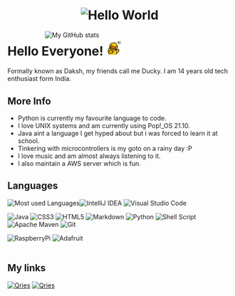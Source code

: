 <h1 align=center><img src="https://readme-typing-svg.herokuapp.com/?font=jetbrains+mono&color=%bb42dqw&size=22&center=true&vCenter=true&lines=echo%20%27Hello%20World!%27;I%20am%20Daksh...;Linux%2C+Python%2C+Java%2C+Bash..." alt="Hello World"></h1>

<img src="https://github-readme-stats.vercel.app/api?username=TheDucky&show_icons=true&theme=discord_old_blurple" alt="My GitHub stats" width=420px align=right>

# Hello Everyone! <img width=35px src="wave.gif"></h1>

Formally known as Daksh, my friends call me Ducky. I am 14 years old tech enthusiast form India.

## More Info
* Python is currently my favourite language to code.
* I love UNIX systems and am currently using Pop!_OS 21.10.
* Java aint a language I get hyped about but i was forced to learn it at school. 
* Tinkering with microcontrollers is my goto on a rainy day :P
* I love music and am almost always listening to it.
* I also maintain a AWS server which is fun.

## Languages 

<img src="https://github-readme-stats.vercel.app/api/top-langs/?username=TheDucky&layout=compact&theme=discord_old_blurple&langs_count=12" alt="Most used Languages" align="left">

![IntelliJ IDEA](https://img.shields.io/badge/IntelliJIDEA-000000.svg?style=for-the-badge&logo=intellij-idea&logoColor=white)
![Visual Studio Code](https://img.shields.io/badge/Visual%20Studio%20Code-0078d7.svg?style=for-the-badge&logo=visual-studio-code&logoColor=white)

![Java](https://img.shields.io/badge/java-%23ED8B00.svg?style=for-the-badge&logo=java&logoColor=white)
![CSS3](https://img.shields.io/badge/css3-%231572B6.svg?style=for-the-badge&logo=css3&logoColor=white)
![HTML5](https://img.shields.io/badge/html5-%23E34F26.svg?style=for-the-badge&logo=html5&logoColor=white)
![Markdown](https://img.shields.io/badge/markdown-%23000000.svg?style=for-the-badge&logo=markdown&logoColor=white)
![Python](https://img.shields.io/badge/python-3670A0?style=for-the-badge&logo=python&logoColor=ffdd54)
![Shell Script](https://img.shields.io/badge/shell_script-%23121011.svg?style=for-the-badge&logo=gnu-bash&logoColor=white)
![Apache Maven](https://img.shields.io/badge/Apache%20Maven-C71A36?style=for-the-badge&logo=Apache%20Maven&logoColor=white)
![Git](https://img.shields.io/badge/git-%23F05033.svg?style=for-the-badge&logo=git&logoColor=white)

![RaspberryPi](https://img.shields.io/badge/Raspberry%20Pi-A22846?style=for-the-badge&logo=Raspberry%20Pi&logoColor=white)
![Adafruit](https://img.shields.io/badge/adafruit-000000?style=for-the-badge&logo=adafruit&logoColor=white) <br/> <br/> 

## My links 

<a href="https://open.spotify.com/user/fnwptjr7y693b5rsh0xcj933r?si=e3d970279f9a4c05" target="_blank">
         <img alt="Qries" src="https://img.shields.io/badge/Spotify-1ED760?&style=for-the-badge&logo=spotify&logoColor=white"></a>
        
<a href="https://www.reddit.com/user/mouZe512" target="_blank">
         <img alt="Qries" src="https://img.shields.io/badge/Reddit-FF4500?style=for-the-badge&logo=reddit&logoColor=white"></a>        

